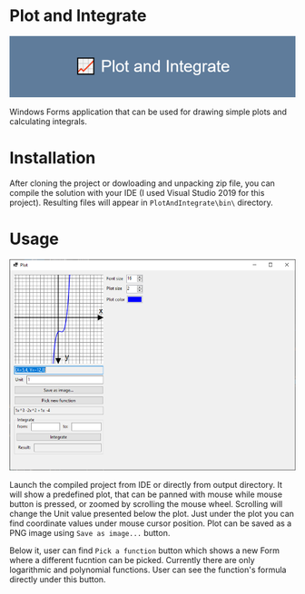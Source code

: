 # Plot and Integrate

![Plot and Integrate](images/Plot_and_Integrate.png)

Windows Forms application that can be used for drawing simple plots and calculating integrals.

# Installation

After cloning the project or dowloading and unpacking zip file, you can compile the solution with your IDE (I used Visual Studio 2019 for this project).
Resulting files will appear in `PlotAndIntegrate\bin\` directory.

# Usage

![Default settings](images/default-settings.png)

Launch the compiled project from IDE or directly from output directory.
It will show a predefined plot, that can be panned with mouse while mouse button is pressed, or zoomed by scrolling the mouse wheel.
Scrolling will change the Unit value presented below the plot. Just under the plot you can find coordinate values under mouse cursor position.
Plot can be saved as a PNG image using `Save as image...` button.

Below it, user can find `Pick a function` button which shows a new Form where a different fucntion can be picked.
Currently there are only logarithmic and polynomial functions.
User can see the function's formula directly under this button.
